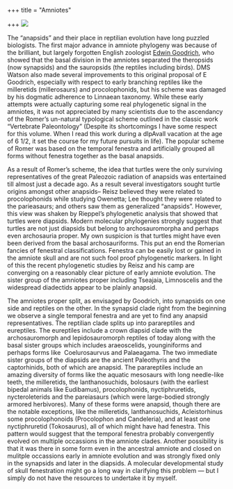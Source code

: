 +++
title = "Amniotes"

+++
[![](https://i1.wp.com/bp3.blogger.com/_ZhvcTTaaD_4/Rf4q8JLLu1I/AAAAAAAAAF4/o8dM87jHBIE/s320/amniotes.jpg)](http://bp3.blogger.com/_ZhvcTTaaD_4/Rf4q8JLLu1I/AAAAAAAAAF4/o8dM87jHBIE/s1600-h/amniotes.jpg)

The “anapsids” and their place in reptilian evolution have long puzzled
biologists. The first major advance in amniote phylogeny was because of
the brilliant, but largely forgotten English zoologist [Edwin
Goodrich](http://www.pubmedcentral.nih.gov/pagerender.fcgi?artid=1272740&pageindex=1#page),
who showed that the basal division in the amniotes separated the
theropsids (now synapsids) and the sauropsids (the reptiles including
birds). DMS Watson also made several improvements to this original
proposal of E Goodrich, especially with respect to early branching
reptiles like the milleretids (millerosaurs) and procolophonids, but his
scheme was damaged by his dogmatic adherence to Linnaean taxonomy. While
these early attempts were actually capturing some real phylogenetic
signal in the amniotes, it was not appreciated by many scientists due to
the ascendancy of the Romer’s un-natural typological scheme outlined in
the classic work “Vertebrate Paleontology” (Despite its shortcomings I
have some respect for this volume. When I read this work during a
dIpAvalI vacation at the age of 6 1/2, it set the course for my future
pursuits in life). The popular scheme of Romer was based on the temporal
fenestra and artificially grouped all forms without fenestra together as
the basal anapsids.

As a result of Romer’s scheme, the idea that turtles were the only
surviving representatives of the great Paleozoic radiation of anapsids
was entertained till almost just a decade ago. As a result several
investigators sought turtle origins amongst other anapsids– Reisz
believed they were related to procolophonids while studying Owenetta;
Lee thought they were related to the parieasaurs; and others saw them as
generalized “anapsids”. However, this view was shaken by Rieppel’s
phylogenetic analysis that showed that turtles were diapsids. Modern
molecular phylogenies strongly suggest that turtles are not just
diapsids but belong to archosauromorpha and perhaps even archosauria
proper. My own suspicion is that turtles might have even been derived
from the basal archosauriforms. This put an end the Romerian fancies of
fenestral classifications. Fenestra can be easily lost or gained in the
amniote skull and are not such fool proof phylogenetic markers. In light
of this the recent phylogenetic studies by Reisz and his camp are
converging on a reasonably clear picture of early amniote evolution. The
sister group of the amniotes proper including Tseajaia, Limnoscelis and
the widespread diadectids appear to be plainly anapsid.

The amniotes proper split, as envisaged by Goodrich, into synapsids on
one side and reptiles on the other. In the synapsid clade right from the
beginning we observe a single temporal fenestra and are yet to find any
anapsid representatives. The reptilian clade splits up into parareptiles
and eureptiles. The eureptiles include a crown diapsid clade with the
archosauromorph and lepidosauromorph reptiles of today along with the
basal sister groups which includes araeoscelids, younginiforms and
perhaps forms like  Coelurosaurvus and Palaeagama. The two immediate
sister groups of the diapsids are the ancient Paleothyris and the
captorhinids, both of which are anapsid. The parareptiles include an
amazing diversity of forms like the aquatic mesosaurs with long
needle-like teeth, the milleretids, the lanthanosuchids, bolosaurs (with
the earliest bipedal animals like Eudibamus), procolophonids,
nyctiphruretids, nycteroleterids and the pareiasaurs (which were
large-bodied strongly armored herbivores). Many of these forms were
anapsid, though there are the notable exceptions, like the milleretids,
lanthanosuchids, Acleistorhinus some procolophonoids (Procolophon and
Candeleria), and at least one nyctiphruretid (Tokosaurus), all of which
might have had fenestra. This pattern would suggest that the temporal
fenestra probably convergently evolved on multiple occassions in the
amniote clades. Another possibility is that it was there in some form
even in the ancestral amniote and closed on mulitple occassions early in
amniote evolution and was strongly fixed only in the synapsids and later
in the diapsids. A molecular developmental study of skull fenestration
might go a long way in clarifying this problem — but I simply do not
have the resources to undertake it by myself.
